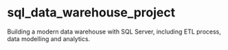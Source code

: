 # sql_data_warehouse_project
Building a modern data warehouse with SQL Server, including ETL process, data modelling and analytics.
